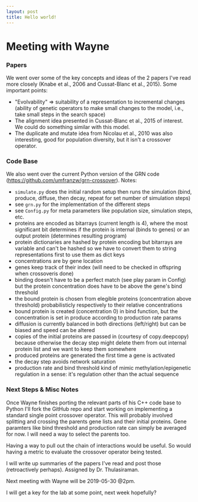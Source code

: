 ```yaml
---
layout: post
title: Hello world!
---
```


# Meeting with Wayne #

### Papers

We went over some of the key concepts and ideas of the 2 papers I've read more closely (Knabe et al., 2006 and Cussat-Blanc et al., 2015). Some important points:

- "Evolvability" => suitability of a representation to incremental changes (ability of genetic operators to make small changes to the model, i.e., take small steps in the search space)
- The alignment idea presented in Cussat-Blanc et al., 2015 of interest. We could do something similar with this model.
- The duplicate and mutate idea from Nicolau et al., 2010 was also interesting, good for population diversity, but it isn't a crossover operator.


### Code Base

We also went over the current Python version of the GRN code (https://github.com/umfranzw/grn-crossover). Notes:

- `simulate.py` does the initial random setup then runs the simulation (bind, produce, diffuse, then decay, repeat for set number of simulation steps)
- see `grn.py` for the implementation of the different steps
- see `Config.py` for meta parameters like population size, simulation steps, etc.
- proteins are encoded as bitarrays (current length is 4), where the most significant bit determines if the protein is internal (binds to genes) or an output protein (determines resulting program)
- protein dictionaries are hashed by protein encoding but bitarrays are variable and can't be hashed so we have to convert them to string representations first to use them as dict keys
- concentrations are by gene location
- genes keep track of their index (will need to be checked in offspring when crossoveris done)
- binding doesn't have to be a perfect match (see play param in Config) but the protein concentration does have to be above the gene's bind threshold
- the bound protein is chosen from elegible proteins (concentration above threshold) probabilisticly respectively to their relative concentrations
- bound protein is created (concentration 0) in bind function, but the concentration is set in produce according to production rate params
- diffusion is currently balanced in both directions (left/right) but can be biased and speed can be altered
- copies of the initial proteins are passed in (courtesy of copy.deepcopy) because otherwise the decay step might delete them from out internal protein list and we want to keep them somewhere
- produced proteins are generated the first time a gene is activated
- the decay step avoids network saturation
- production rate and bind threshold kind of mimic methylation/epigenetic regulation in a sense: it's regulation other than the actual sequence


### Next Steps & Misc Notes

Once Wayne finishes porting the relevant parts of his C++ code base to Python I'll fork the GitHub repo and start working on implementing a standard single point crossover operator.
This will probably involved splitting and crossing the parents gene lists and their initial proteins.
Gene paramters like bind threshold and production rate can simply be averaged for now.
I will need a way to select the parents too. 

Having a way to pull out the chain of interactions would be useful. 
So would having a metric to evaluate the crossover operator being tested.

I will write up summaries of the papers I've read and post those (retroactively perhaps). Assigned by Dr. Thulasiraman.

Next meeting with Wayne will be 2019-05-30 @2pm.

I will get a key for the lab at some point, next week hopefully?
